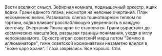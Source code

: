 Вести вселяют смысл. Зефирная комната, подмышечный оркестр, ящик водки. 
Грани единого плана, несмотря на неясные очертания. 
План несомненно велик.
Разливаясь слегка тошнотворным теплом по гортани,
водка вливает расслабляющую уверенность в каждую клеточку.
Очертания Плана ярче не становятся. 
Грани вырастают до космических масштабов, разрывая границы понимания, уходя в мглу непознаваемого.
Оркестр играл советскиЙ марш потом "Землю в иллюминаторе", 
гимн советской космонавтики незаметно влился в "Боже царя храни".
Глаза закрылись.
Все хорошо. 
Спи. 
